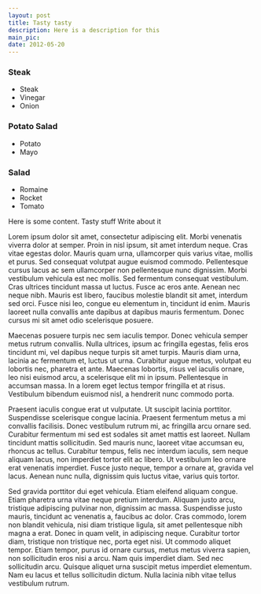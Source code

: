 ```yaml
---
layout: post
title: Tasty tasty
description: Here is a description for this
main_pic:
date: 2012-05-20
---
```


<section class="ingredients">
<h3>Steak</h3>
<ul>
<li>Steak</li>
<li>Vinegar</li>
<li>Onion</li>
</ul>
<h3>Potato Salad</h3>
<ul>
<li>Potato</li>
<li>Mayo</li>
</ul>
<h3>Salad</h3>
<ul>
<li>Romaine</li>
<li>Rocket</li>
<li>Tomato</li>
</ul>
</section>

<section class="main">
<p>Here is some content.
Tasty stuff
Write about it</p>

<p>Lorem ipsum dolor sit amet, consectetur adipiscing elit. Morbi venenatis viverra dolor at semper. Proin in nisl ipsum, sit amet interdum neque. Cras vitae egestas dolor. Mauris quam urna, ullamcorper quis varius vitae, mollis et purus. Sed consequat volutpat augue euismod commodo. Pellentesque cursus lacus ac sem ullamcorper non pellentesque nunc dignissim. Morbi vestibulum vehicula est nec mollis. Sed fermentum consequat vestibulum. Cras ultrices tincidunt massa ut luctus. Fusce ac eros ante. Aenean nec neque nibh. Mauris est libero, faucibus molestie blandit sit amet, interdum sed orci. Fusce nisi leo, congue eu elementum in, tincidunt id enim. Mauris laoreet nulla convallis ante dapibus at dapibus mauris fermentum. Donec cursus mi sit amet odio scelerisque posuere.</p>

<p>Maecenas posuere turpis nec sem iaculis tempor. Donec vehicula semper metus rutrum convallis. Nulla ultrices, ipsum ac fringilla egestas, felis eros tincidunt mi, vel dapibus neque turpis sit amet turpis. Mauris diam urna, lacinia ac fermentum et, luctus ut urna. Curabitur augue metus, volutpat eu lobortis nec, pharetra et ante. Maecenas lobortis, risus vel iaculis ornare, leo nisi euismod arcu, a scelerisque elit mi in ipsum. Pellentesque in accumsan massa. In a lorem eget lectus tempor fringilla et at risus. Vestibulum bibendum euismod nisl, a hendrerit nunc commodo porta.</p>

<p>Praesent iaculis congue erat ut vulputate. Ut suscipit lacinia porttitor. Suspendisse scelerisque congue lacinia. Praesent fermentum metus a mi convallis facilisis. Donec vestibulum rutrum mi, ac fringilla arcu ornare sed. Curabitur fermentum mi sed est sodales sit amet mattis est laoreet. Nullam tincidunt mattis sollicitudin. Sed mauris nunc, laoreet vitae accumsan eu, rhoncus ac tellus. Curabitur tempus, felis nec interdum iaculis, sem neque aliquam lacus, non imperdiet tortor elit ac libero. Ut vestibulum leo ornare erat venenatis imperdiet. Fusce justo neque, tempor a ornare at, gravida vel lacus. Aenean nunc nulla, dignissim quis luctus vitae, varius quis tortor.</p>

<p>Sed gravida porttitor dui eget vehicula. Etiam eleifend aliquam congue. Etiam pharetra urna vitae neque pretium interdum. Aliquam justo arcu, tristique adipiscing pulvinar non, dignissim ac massa. Suspendisse justo mauris, tincidunt ac venenatis a, faucibus ac dolor. Cras commodo, lorem non blandit vehicula, nisi diam tristique ligula, sit amet pellentesque nibh magna a erat. Donec in quam velit, in adipiscing neque. Curabitur tortor diam, tristique non tristique nec, porta eget nisi. Ut commodo aliquet tempor. Etiam tempor, purus id ornare cursus, metus metus viverra sapien, non sollicitudin eros nisi a arcu. Nam quis imperdiet diam. Sed nec sollicitudin arcu. Quisque aliquet urna suscipit metus imperdiet elementum. Nam eu lacus et tellus sollicitudin dictum. Nulla lacinia nibh vitae tellus vestibulum rutrum.</p>
</section>